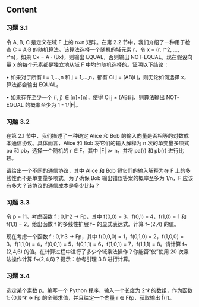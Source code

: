 
## Content

### 习题 3.1

令 A, B, C 是定义在域 F 上的 n×n 矩阵。在第 2.2 节中，我们介绍了一种用于检查 C = A·B 的随机算法。该算法选择一个随机的域元素 r，令 x = (r, r^2, ..., r^n)，如果 Cx = A · (Bx)，则输出 EQUAL，否则输出 NOT-EQUAL。现在假设向量 x 的每个元素都是独立地从域 F 中均匀随机选择的。证明以下结论：

• 如果对于所有 i = 1,...,n 和 j = 1,...,n，都有 Ci j = (AB)i j，则无论如何选择 x，算法都会输出 EQUAL。

• 如果存在至少一个 (i, j) ∈ [n]×[n]，使得 Ci j ≠ (AB)i j，则算法输出 NOT-EQUAL 的概率至少为 1 - 1/|F|。


### 习题 3.2
在第 2.1 节中，我们描述了一种确定 Alice 和 Bob 的输入向量是否相等的对数成本通信协议。具体而言，Alice 和 Bob 将它们的输入解释为 n 次的单变量多项式 pa 和 pb，选择一个随机的 r ∈ F，其中 |F| ≫ n，并将 pa(r) 和 pb(r) 进行比较。

请给出一个不同的通信协议，其中 Alice 和 Bob 将它们的输入解释为在 F 上的多线性而不是单变量多项式。为了确保 Bob 输出错误答案的概率至多为 1/n，F 应该有多大？该协议的通信成本是多少比特？


### 习题 3.3
令 p = 11。考虑函数 f : 0,1^2 → Fp，其中 f(0,0) = 3，f(0,1) = 4，f(1,0) = 1 和 f(1,1) = 2。给出函数 f 的多线性扩展 f~ 的显式表达式。计算 f~(2,4) 的值。

现在考虑一个函数 f : 0,1^3 → Fp，其中 f(0,0,0) = 1，f(0,1,0) = 2，f(1,0,0) = 3，f(1,1,0) = 4，f(0,0,1) = 5，f(0,1,1) = 6，f(1,0,1) = 7，f(1,1,1) = 8。请计算 f~(2,4,6) 的值。在计算过程中进行了多少个域乘法操作？你能否“仅”使用 20 次乘法操作计算 f~(2,4,6)？提示：参考引理 3.8 进行计算。


### 习题 3.4
选定某个素数 p。编写一个 Python 程序，输入一个长度为 2^ℓ 的数组，作为函数 f: {0,1}^ℓ → Fp 的全部求值，并且给定一个向量 r ∈ Fℓp，获取输出 f̃(r)。
